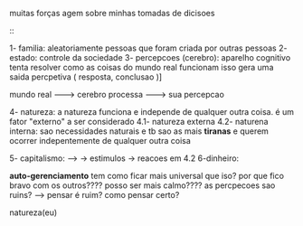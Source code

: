 muitas forças agem sobre minhas tomadas de dicisoes


::

1- familia: aleatoriamente pessoas que foram criada por outras pessoas 
2- estado: controle da sociedade 
3- percepcoes (cerebro): aparelho cognitivo tenta resolver como as coisas 
do mundo real funcionam isso gera uma saida percpetiva ( resposta, conclusao )]

mundo real ---> cerebro processa ---> sua percepcao 

4- natureza: a natureza funciona e independe de qualquer outra coisa. é um fator "externo" a ser considerado
	4.1- natureza externa
	4.2- naturena interna: sao necessidades naturais e tb sao as mais **tiranas** e querem
    ocorrer indepentemente de qualquer outra coisa 

5- capitalismo: -->
-> estimulos -> reacoes em 4.2
6-dinheiro: 



**auto-gerenciamento**
tem como ficar mais universal que iso?
por que fico bravo com os outros????
posso ser mais calmo????
as percpecoes sao ruins? --> pensar é ruim? como pensar certo?




natureza(eu)




